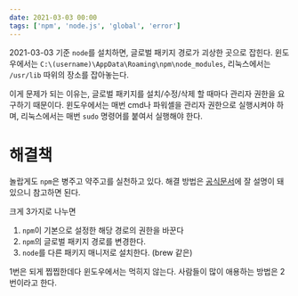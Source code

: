 ```yaml
---
date: 2021-03-03 00:00
tags: ['npm', 'node.js', 'global', 'error']
---
```


2021-03-03 기준 `node`를 설치하면, 글로벌 패키지 경로가 괴상한 곳으로 잡힌다. 윈도우에서는 `C:\(username)\AppData\Roaming\npm\node_modules`, 리눅스에서는 `/usr/lib` 따위의 장소를 잡아놓는다.

이게 문제가 되는 이유는, 글로벌 패키지를 설치/수정/삭제 할 때마다 관리자 권한을 요구하기 때문이다. 윈도우에서는 매번 cmd나 파워셸을 관리자 권한으로 실행시켜야 하며, 리눅스에서는 매번 `sudo` 명령어를 붙여서 실행해야 한다.

# 해결책

놀랍게도 `npm`은 병주고 약주고를 실천하고 있다. 해결 방법은 [공식문서](http://npm.github.io/installation-setup-docs/installing/a-note-on-permissions.html)에 잘 설명이 돼 있으니 참고하면 된다.

크게 3가지로 나누면

1. `npm`이 기본으로 설정한 해당 경로의 권한을 바꾼다
2. `npm`의 글로벌 패키지 경로를 변경한다.
3. `node`를 다른 패키지 매니저로 설치한다. (brew 같은)

1번은 되게 찝찝한데다 윈도우에서는 먹히지 않는다. 사람들이 많이 애용하는 방법은 2번이라고 한다.
